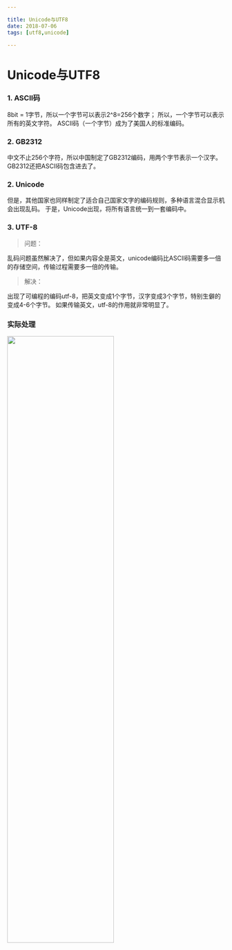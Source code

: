 ```yaml
---

title: Unicode与UTF8
date: 2018-07-06
tags: [utf8,unicode]

---
```


# Unicode与UTF8

### 1. ASCII码
8bit = 1字节，所以一个字节可以表示2^8=256个数字；
所以，一个字节可以表示所有的英文字符。
ASCII码（一个字节）成为了美国人的标准编码。

### 2. GB2312
中文不止256个字符，所以中国制定了GB2312编码，用两个字节表示一个汉字。
GB2312还把ASCII码包含进去了。
### 2. Unicode
但是，其他国家也同样制定了适合自己国家文字的编码规则，多种语言混合显示机会出现乱码。
于是，Unicode出现，将所有语言统一到一套编码中。
### 3. UTF-8
> 问题：

乱码问题虽然解决了，但如果内容全是英文，unicode编码比ASCII码需要多一倍的存储空间，传输过程需要多一倍的传输。
> 解决：

出现了可编程的编码utf-8，把英文变成1个字节，汉字变成3个字节，特别生僻的变成4-6个字节。
如果传输英文，utf-8的作用就非常明显了。

### 实际处理
<img src="./dealUTF8.png" width="70%" height="60%" />